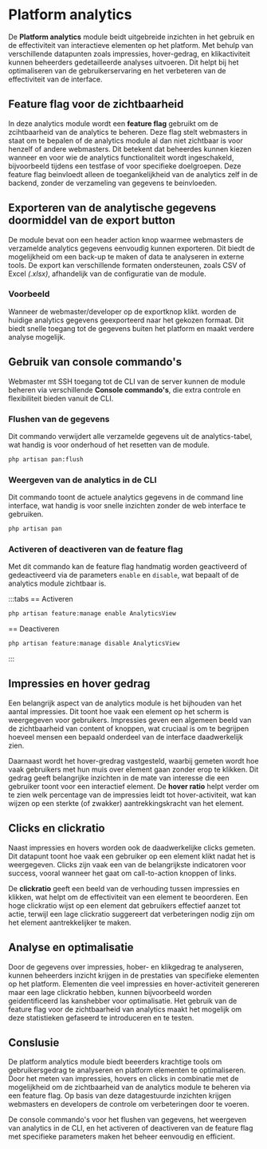 # Platform analytics

De **Platform analytics** module beidt uitgebreide inzichten in het gebruik en de effectiviteit van interactieve elementen op het platform.
Met behulp van verschillende datapunten zoals impressies, hover-gedrag, en klikactiviteit kunnen beheerders gedetailleerde analyses uitvoeren.
Dit helpt bij het optimaliseren van de gebruikerservaring en het verbeteren van de effectiviteit van de interface.

## Feature flag voor de zichtbaarheid

In deze analytics module wordt een **feature flag** gebruikt om de zcihtbaarheid van de analytics te beheren.
Deze flag stelt webmasters in staat om te bepalen of de analytics module al dan niet zichtbaar is voor henzelf of andere webmasters.
Dit betekent dat beheerdes kunnen kiezen wanneer en voor wie de analytics functionaliteit wordt ingeschakeld, bijvoorbeeld tijdens een testfase of voor specifieke doelgroepen.
Deze feature flag beinvloedt alleen de toegankelijkheid van de analytics zelf in de backend, zonder de verzameling van gegevens te beinvloeden.

## Exporteren van de analytische gegevens doormiddel van de export button

De module bevat oon een header action knop waarmee webmasters de verzamelde analytics gegevens eenvoudig kunnen exporteren.
Dit biedt de mogelijkheid om een back-up te maken of data te analyseren in externe tools.
De export kan verschillende formaten ondersteunen, zoals CSV of Excel *(.xlsx)*, afhandelijk van de configuratie van de module.

### Voorbeeld

Wanneer de webmaster/developer op de exportknop klikt. worden de huidige analytics gegevens geexporteerd naar het gekozen formaat.
Dit biedt snelle toegang tot de gegevens buiten het platform en maakt verdere analyse mogelijk.

## Gebruik van console commando's

Webmaster mt SSH toegang tot de CLI van de server kunnen de module beheren via verschillende **Console commando's**, die extra controle en flexibiliteit bieden vanuit de CLI.

### Flushen van de gegevens

Dit commando verwijdert alle verzamelde gegevens uit de analytics-tabel, wat handig is voor onderhoud of het resetten van de module.

```bash
php artisan pan:flush
```

### Weergeven van de analytics in de CLI

Dit commando toont de actuele analytics gegevens in de command line interface, wat handig is voor snelle inzichten zonder de web interface te gebruiken.

```bash
php artisan pan
```

### Activeren of deactiveren van de feature flag

Met dit commando kan de feature flag handmatig worden geactiveerd of gedeactiveerd via de parameters `enable` en `disable`, wat bepaalt of de analytics module zichtbaar is.

:::tabs
== Activeren

```bash
php artisan feature:manage enable AnalyticsView
```

== Deactiveren

```bash
php artisan feature:manage disable AnalyticsView
```

:::

## Impressies en hover gedrag

Een belangrijk aspect van de analytics module is het bijhouden van het aantal impressies.
Dit toont hoe vaak een element op het scherm is weergegeven voor gebruikers.
Impressies geven een algemeen beeld van de zichtbaarheid van content of knoppen, wat cruciaal is om te begrijpen hoeveel mensen een bepaald onderdeel
van de interface daadwerkelijk zien.

Daarnaast wordt het hover-gredrag vastgesteld, waarbij gemeten wordt hoe vaak gebruikers met hun muis over element gaan zonder erop te klikken.
Dit gedrag geeft belangrijke inzichten in de mate van interesse die een gebruiker toont voor een interactief element.
De **hover ratio** helpt verder om te zien welk percentage van de impressies leidt tot hover-activiteit, wat kan wijzen op een sterkte (of zwakker)
aantrekkingskracht van het element.

## Clicks en clickratio

Naast impressies en hovers worden ook de daadwerkelijke clicks gemeten.
Dit datapunt toont hoe vaak een gebruiker op een element klikt nadat het is weergegeven.
Clicks zijn vaak een van de belangrijkste indicatoren voor success, vooral wanneer het gaat om call-to-action knoppen of links.

De **clickratio** geeft een beeld van de verhouding tussen impressies en klikken, wat helpt om de effectiviteit van een element te beoorderen.
Een hoge clickratio wijst op een element dat gebruikers effectief aanzet tot actie, terwijl een lage clickratio suggereert dat verbeteringen nodig zijn om het element aantrekkelijker te maken.

## Analyse en optimalisatie

Door de gegevens over impressies, hober- en klikgedrag te analyseren, kunnen beheerders inzicht krijgen in de prestaties van specifieke elementen op het platform.
Elementen die veel impressies en hover-activiteit genereren maar een lage clickratio hebben, kunnen bijvoorbeeld worden geidentificeerd las kanshebber voor optimalisatie.
Het gebruik van de feature flag voor de zichtbaarheid van analytics maakt het mogelijk om deze statistieken gefaseerd te introduceren en te testen.

## Conslusie

De platform analytics module biedt beeerders krachtige tools om gebruikersgedrag te analyseren en platform elementen te optimaliseren. Door het meten van impressies, hovers en clicks
in combinatie met de mogelijkheid om de zichtbaarheid van de analytics module te beheren via een feature flag.
Op basis van deze datagestuurde inzichten krijgen webmasters en developers de controle om verbeteringen door te voeren.

De console commando's voor het flushen van gegevens, het weergeven van analytics in de CLI, en het activeren of deactiveren van de feature flag met specifieke parameters maken het beheer eenvoudig en efficient.

